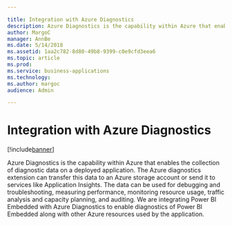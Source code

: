 ```yaml
---

title: Integration with Azure Diagnostics
description: Azure Diagnostics is the capability within Azure that enables the collection of diagnostic data on a deployed application.
author: MargoC
manager: AnnBe
ms.date: 5/14/2018
ms.assetid: 1aa2c782-8d80-49b8-9399-c0e9cfd3eea6
ms.topic: article
ms.prod: 
ms.service: business-applications
ms.technology: 
ms.author: margoc
audience: Admin

---
```

#  Integration with Azure Diagnostics 




[!include[banner](../../../../includes/banner.md)]

Azure Diagnostics is the capability within Azure that enables the collection of
diagnostic data on a deployed application. The Azure diagnostics extension can
transfer this data to an Azure storage account or send it to services like
Application Insights. The data can be used for debugging and troubleshooting,
measuring performance, monitoring resource usage, traffic analysis and capacity
planning, and auditing. We are integrating Power BI Embedded with Azure
Diagnostics to enable diagnostics of Power BI Embedded along with other Azure
resources used by the application.
